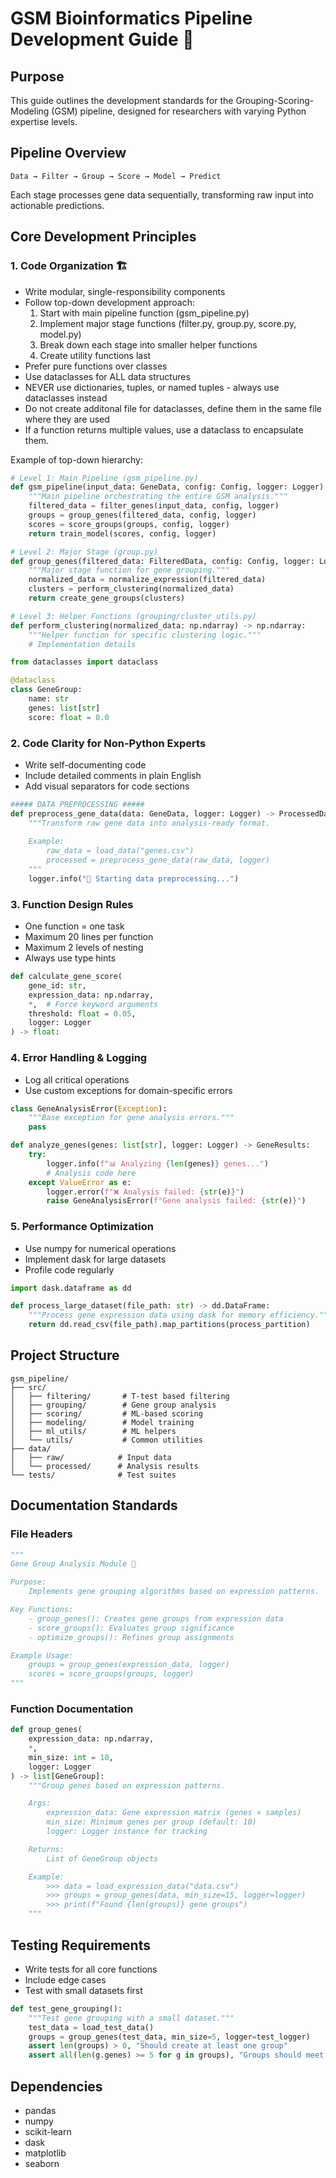 # GSM Bioinformatics Pipeline Development Guide 🧬

## Purpose
This guide outlines the development standards for the Grouping-Scoring-Modeling (GSM) pipeline, designed for researchers with varying Python expertise levels.

## Pipeline Overview
```
Data → Filter → Group → Score → Model → Predict
```

Each stage processes gene data sequentially, transforming raw input into actionable predictions.

## Core Development Principles

### 1. Code Organization 🏗️
- Write modular, single-responsibility components
- Follow top-down development approach:
  1. Start with main pipeline function (gsm_pipeline.py)
  2. Implement major stage functions (filter.py, group.py, score.py, model.py)
  3. Break down each stage into smaller helper functions
  4. Create utility functions last
- Prefer pure functions over classes
- Use dataclasses for ALL data structures
- NEVER use dictionaries, tuples, or named tuples - always use dataclasses instead
- Do not create additonal file for dataclasses, define them in the same file where they are used
- If a function returns multiple values, use a dataclass to encapsulate them.

Example of top-down hierarchy:
```python
# Level 1: Main Pipeline (gsm_pipeline.py)
def gsm_pipeline(input_data: GeneData, config: Config, logger: Logger) -> Results:
    """Main pipeline orchestrating the entire GSM analysis."""
    filtered_data = filter_genes(input_data, config, logger)
    groups = group_genes(filtered_data, config, logger)
    scores = score_groups(groups, config, logger)
    return train_model(scores, config, logger)

# Level 2: Major Stage (group.py)
def group_genes(filtered_data: FilteredData, config: Config, logger: Logger) -> list[GeneGroup]:
    """Major stage function for gene grouping."""
    normalized_data = normalize_expression(filtered_data)
    clusters = perform_clustering(normalized_data)
    return create_gene_groups(clusters)

# Level 3: Helper Functions (grouping/cluster_utils.py)
def perform_clustering(normalized_data: np.ndarray) -> np.ndarray:
    """Helper function for specific clustering logic."""
    # Implementation details
```

```python
from dataclasses import dataclass

@dataclass
class GeneGroup:
    name: str
    genes: list[str]
    score: float = 0.0
```

### 2. Code Clarity for Non-Python Experts
- Write self-documenting code
- Include detailed comments in plain English
- Add visual separators for code sections
```python
##### DATA PREPROCESSING #####
def preprocess_gene_data(data: GeneData, logger: Logger) -> ProcessedData:
    """Transform raw gene data into analysis-ready format.
    
    Example:
        raw_data = load_data("genes.csv")
        processed = preprocess_gene_data(raw_data, logger)
    """
    logger.info("🔄 Starting data preprocessing...")
```

### 3. Function Design Rules
- One function = one task
- Maximum 20 lines per function
- Maximum 2 levels of nesting
- Always use type hints
```python
def calculate_gene_score(
    gene_id: str,
    expression_data: np.ndarray,
    *,  # Force keyword arguments
    threshold: float = 0.05,
    logger: Logger
) -> float:
```

### 4. Error Handling & Logging
- Log all critical operations
- Use custom exceptions for domain-specific errors
```python
class GeneAnalysisError(Exception):
    """Base exception for gene analysis errors."""
    pass

def analyze_genes(genes: list[str], logger: Logger) -> GeneResults:
    try:
        logger.info(f"📊 Analyzing {len(genes)} genes...")
        # Analysis code here
    except ValueError as e:
        logger.error(f"❌ Analysis failed: {str(e)}")
        raise GeneAnalysisError(f"Gene analysis failed: {str(e)}")
```

### 5. Performance Optimization
- Use numpy for numerical operations
- Implement dask for large datasets
- Profile code regularly
```python
import dask.dataframe as dd

def process_large_dataset(file_path: str) -> dd.DataFrame:
    """Process gene expression data using dask for memory efficiency."""
    return dd.read_csv(file_path).map_partitions(process_partition)
```

## Project Structure
```
gsm_pipeline/
├── src/
│   ├── filtering/       # T-test based filtering
│   ├── grouping/        # Gene group analysis
│   ├── scoring/         # ML-based scoring
│   ├── modeling/        # Model training
│   ├── ml_utils/        # ML helpers
│   └── utils/           # Common utilities
├── data/
│   ├── raw/            # Input data
│   └── processed/      # Analysis results
└── tests/              # Test suites
```

## Documentation Standards

### File Headers
```python
"""
Gene Group Analysis Module 🧬

Purpose:
    Implements gene grouping algorithms based on expression patterns.

Key Functions:
    - group_genes(): Creates gene groups from expression data
    - score_groups(): Evaluates group significance
    - optimize_groups(): Refines group assignments

Example Usage:
    groups = group_genes(expression_data, logger)
    scores = score_groups(groups, logger)
"""
```

### Function Documentation
```python
def group_genes(
    expression_data: np.ndarray,
    *,
    min_size: int = 10,
    logger: Logger
) -> list[GeneGroup]:
    """Group genes based on expression patterns.

    Args:
        expression_data: Gene expression matrix (genes × samples)
        min_size: Minimum genes per group (default: 10)
        logger: Logger instance for tracking

    Returns:
        List of GeneGroup objects

    Example:
        >>> data = load_expression_data("data.csv")
        >>> groups = group_genes(data, min_size=15, logger=logger)
        >>> print(f"Found {len(groups)} gene groups")
    """
```

## Testing Requirements
- Write tests for all core functions
- Include edge cases
- Test with small datasets first
```python
def test_gene_grouping():
    """Test gene grouping with a small dataset."""
    test_data = load_test_data()
    groups = group_genes(test_data, min_size=5, logger=test_logger)
    assert len(groups) > 0, "Should create at least one group"
    assert all(len(g.genes) >= 5 for g in groups), "Groups should meet size requirement"
```

## Dependencies
- pandas
- numpy
- scikit-learn
- dask
- matplotlib
- seaborn